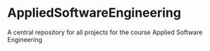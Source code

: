 # AppliedSoftwareEngineering
A central repository for all projects for the course Applied Software Engineering
